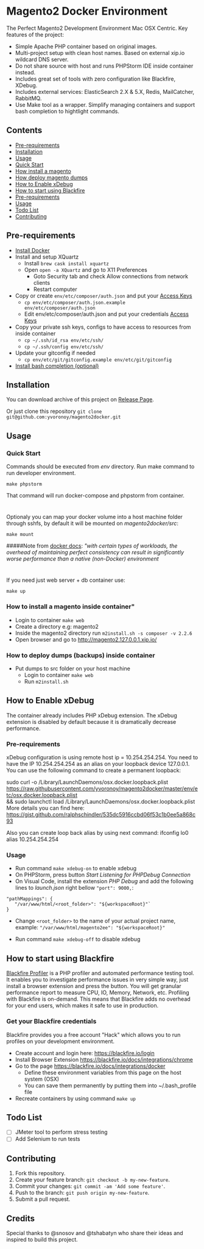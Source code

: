# Magento2 Docker Environment
The Perfect Magento2 Development Environment Mac OSX Centric.
Key features of the project:
 - Simple Apache PHP container based on original images.
 - Multi-project setup with clean host names. Based on external xip.io wildcard DNS server.
 - Do not share source with host and runs PHPStorm IDE inside container instead.
 - Includes great set of tools with zero configuration like Blackfire, XDebug.
 - Includes external services: ElasticSearch 2.X & 5.X, Redis, MailCatcher, RabbitMQ.
 - Use Make tool as a wrapper. Simplify managing containers and support bash completion to hightlight commands.

## Contents

- [Pre-requirements](#pre-requirements)
- [Installation](#installation)
- [Usage](#usage)
 - [Quick Start](#quick-start)
 - [How install a magento](#how-install-magento)
 - [How deploy magento dumps](#how-deploy-dumps)
- [How to Enable xDebug](#how-to-enable-xdebug)
- [How to start using Blackfire](#how-to-start-using-blackfire)
 - [Pre-requirements](#pre-requirements-1)
 - [Usage](#usage-1)
- [Todo List](#todo-list)
- [Contributing](#contributing)

## Pre-requirements
 - [Install Docker](https://docs.docker.com/engine/installation/mac/)
 - Install and setup XQuartz
   - Install `brew cask install xquartz`
   - Open `open -a XQuartz` and go to X11 Preferences
     - Goto Security tab and check Allow connections from network clients
     - Restart computer
 - Copy or create `env/etc/composer/auth.json` and put your [Access Keys](http://devdocs.magento.com/guides/v2.0/install-gde/prereq/dev_install.html)
   - `cp env/etc/composer/auth.json.example env/etc/composer/auth.json`
   - Edit env/etc/composer/auth.json and put your credentials [Access Keys](http://devdocs.magento.com/guides/v2.0/install-gde/prereq/dev_install.html)
  - Copy your private ssh keys, configs to have access to resources from inside container
    - `cp ~/.ssh/id_rsa env/etc/ssh/`
    - `cp ~/.ssh/config env/etc/ssh/`
  - Update your gitconfig if needed
    - `cp env/etc/git/gitconfig.example env/etc/git/gitconfig`
  - [Install bash completion (optional)](https://github.com/bobthecow/git-flow-completion/wiki/Install-Bash-git-completion)
 
## Installation
You can download archive of this project on [Release Page](https://github.com/yvoronoy/magento2docker/releases). 

Or just clone this repository ```git clone git@github.com:yvoronoy/magento2docker.git```

## Usage
### Quick Start
Commands should be executed from _env_ directory.
Run make command to run developer environment.

```
make phpstorm
```
That command will run docker-compose and phpstorm from container.
#
Optionaly you can map your docker volume into a host machine folder through sshfs, by default it will be mounted on _magento2docker/src_:
```
make mount
```
#####Note from [docker docs](https://docs.docker.com/docker-for-mac/osxfs-caching/):
_"with certain types of workloads, the overhead of maintaining perfect consistency can result in significantly worse performance than a native (non-Docker) environment_

#
If you need just web server + db container use:
```
make up
```

### How to install a magento inside container"
   - Login to container `make web`
   - Create a directory e.g: magento2
   - Inside the magento2 directory run `m2install.sh -s composer -v 2.2.6`
   - Open browser and go to http://magento2.127.0.0.1.xip.io/

### How to deploy dumps (backups) inside container
 - Put dumps to src folder on your host machine
   - Login to container `make web` 
   - Run `m2install.sh`

## How to Enable xDebug

The container already includes PHP xDebug extension. The xDebug extension is disabled by default because
it is dramatically decrease performance.

### Pre-requirements
xDebug configuration is using remote host ip = 10.254.254.254.
You need to have the IP 10.254.254.254 as an alias on your loopback device 127.0.0.1.
You can use the following command to create a permanent loopback:

sudo curl -o /Library/LaunchDaemons/osx.docker.loopback.plist \
https://raw.githubusercontent.com/yvoronoy/magento2docker/master/env/etc/osx.docker.loopback.plist \
&& sudo launchctl load /Library/LaunchDaemons/osx.docker.loopback.plist
More details you can find here: https://gist.github.com/ralphschindler/535dc5916ccbd06f53c1b0ee5a868c93

Also you can create loop back alias by using next command: ifconfig lo0 alias 10.254.254.254

### Usage
 - Run command `make xdebug-on` to enable xdebug
 - On PHPStorm, press button _Start Listening for PHPDebug Connection_
 - On Visual Code, install the extension _PHP Debug_ and add the following lines to _launch.json_ right bellow `"port": 9000,`:
 ```
 "pathMappings": {
    "/var/www/html/<root_folder>": "${workspaceRoot}"`
} 
``` 
 - Change `<root_folder>` to the name of your actual project name, example: `"/var/www/html/magento2ee": "${workspaceRoot}"`
 
 - Run command `make xdebug-off` to disable xdebug

## How to start using Blackfire
[Blackfire Profiler](https://blackfire.io/docs/introduction) is a PHP profiler and automated performance testing tool. It enables you to investigate performance issues in very simple way, just install a browser extension and press the button. You will get granular performance report to measure CPU, IO, Memory, Network, etc.
Profiling with Blackfire is on-demand. This means that Blackfire adds no overhead for your end users, which makes it safe to use in production.

### Get your Blackfire credentials
Blackfire provides you a free account "Hack" which allows you to run profiles on your development environment. 
 - Create account and login here: https://blackfire.io/login
 - Install Browser Extension https://blackfire.io/docs/integrations/chrome
 - Go to the page https://blackfire.io/docs/integrations/docker
   - Define these environment variables from this page on the host system (OSX)
   - You can save them permanently by putting them into ~/.bash_profile file
 - Recreate containers by using command `make up`

## Todo List
 - [ ] JMeter tool to perform stress testing
 - [ ] Add Selenium to run tests

## Contributing
1. Fork this repository.
2. Create your feature branch: `git checkout -b my-new-feature`.
3. Commit your changes: `git commit -am 'Add some feature'`.
4. Push to the branch: `git push origin my-new-feature`.
5. Submit a pull request.

## Credits
Special thanks to @snosov and @tshabatyn who share their ideas and inspired to build this project.

